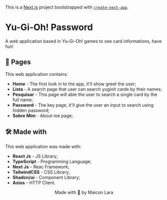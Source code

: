 This is a [Next.js](https://nextjs.org/) project bootstrapped with [`create-next-app`](https://github.com/vercel/next.js/tree/canary/packages/create-next-app).

# Yu-Gi-Oh! Password

 A web application based in Yu-Gi-Oh! games to see card informations, have fun!

## 📝 Pages

This web application contains:

* **Home** - The first look in to the app, it'll show greet the user;
* **Lista** - A search page that user can search yugioh cards by their names;
* **Pesquisar** - This page will able the user to search a single card by the full name;
* **Password** - The key page, it'll give the user an input to search using hidden password;
* **Sobre Mim** - About me page;

## 🛠️ Made with

This web application was made with:

* **React Js** - JS Library;
* **TypeScript** - Programming Language;
* **Next Js** - Reac Framework;
* **TailwindCSS** - CSS Library;
* **Shadcn/ui** - Component Library;
* **Axios** - HTTP Client.


<p align="center">Made with 🤍 by Maicon Lara</p>

